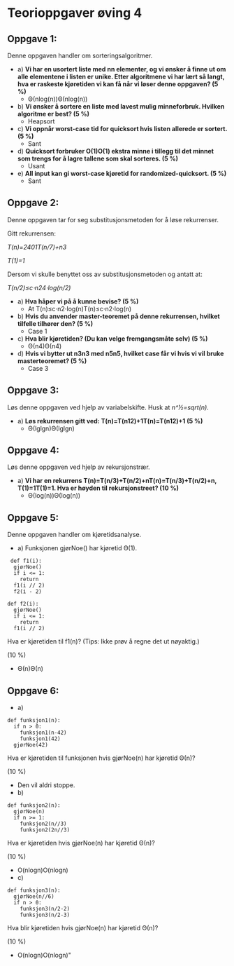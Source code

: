 # Teorioppgaver øving 4
## Oppgave 1:
Denne oppgaven handler om sorteringsalgoritmer.
 - a) **Vi har en usortert liste med nn elementer, og vi ønsker å finne ut om alle elementene i listen er unike. Etter algoritmene vi har lært så langt, hva er raskeste kjøretiden vi kan få når vi løser denne oppgaven? (5 %)**
   - Θ(nlog(n))Θ(nlog⁡(n))
 - b) **Vi ønsker å sortere en liste med lavest mulig minneforbruk. Hvilken algoritme er best? (5 %)**
   - Heapsort
 - c) **Vi oppnår worst-case tid for quicksort hvis listen allerede er sortert. (5 %)**
   - Sant
 - d) **Quicksort forbruker O(1)O(1) ekstra minne i tillegg til det minnet som trengs for å lagre tallene som skal sorteres. (5 %)**
   - Usant
 - e) **All input kan gi worst-case kjøretid for randomized-quicksort. (5 %)**
   - Sant

## Oppgave 2:
Denne oppgaven tar for seg substitusjonsmetoden for å løse rekurrenser.

Gitt rekurrensen:

*T(n)=2401T(n/7)+n3*

*T(1)=1*

Dersom vi skulle benyttet oss av substitusjonsmetoden og antatt at:

*T(n/2)≤c⋅n24⋅log⁡(n/2)*
 - a) **Hva håper vi på å kunne bevise? (5 %)**
   - At T(n)≤c⋅n2⋅log(n)T(n)≤c⋅n2⋅log⁡(n)
 - b) **Hvis du anvender master-teoremet på denne rekurrensen, hvilket tilfelle tilhører den? (5 %)**
   - Case 1
 - c) **Hva blir kjøretiden? (Du kan velge fremgangsmåte selv) (5 %)**
   - Θ(n4)Θ(n4)
 - d) **Hvis vi bytter ut n3n3 med n5n5, hvilket case får vi hvis vi vil bruke masterteoremet? (5 %)**
   - Case 3

## Oppgave 3:
Løs denne oppgaven ved hjelp av variabelskifte. Husk at *n^½=sqrt(n)*.
 - a) **Løs rekurrensen gitt ved: T(n)=T(n12)+1T(n)=T(n12)+1 (5 %)**
   - Θ(lglgn)Θ(lg⁡lg⁡n)

## Oppgave 4:
Løs denne oppgaven ved hjelp av rekursjonstrær.
 - a) **Vi har en rekurrens T(n)=T(n/3)+T(n/2)+nT(n)=T(n/3)+T(n/2)+n, T(1)=1T(1)=1. Hva er høyden til rekursjonstreet? (10 %)**
   - Θ(log(n))Θ(log⁡(n))

## Oppgave 5:
Denne oppgaven handler om kjøretidsanalyse.
 - a)
Funksjonen gjørNoe() har kjøretid Θ(1).

```
 def f1(i):
  gjørNoe()
  if i <= 1:
    return
  f1(i // 2)
  f2(i - 2)

def f2(i):
  gjørNoe()
  if i <= 1:
    return
  f1(i // 2)
```
Hva er kjøretiden til f1(n)? (Tips: Ikke prøv å regne det ut nøyaktig.)

(10 %)
   - Θ(n)Θ(n)

## Oppgave 6:
 - a)
```
def funksjon1(n):
  if n > 0:
    funksjon1(n-42)
    funksjon1(42)
  gjørNoe(42)
```
Hva er kjøretiden til funksjonen hvis gjørNoe(n) har kjøretid Θ(n)?

(10 %)
   - Den vil aldri stoppe.
 - b)
```
def funksjon2(n):
  gjørNoe(n)
  if n >= 1:
    funksjon2(n//3)
    funksjon2(2n//3)
```
Hva er kjøretiden hvis gjørNoe(n) har kjøretid Θ(n)?

(10 %)
   - O(nlogn)O(nlog⁡n)
 - c)
```
def funksjon3(n):
  gjørNoe(n//6)
  if n > 0:
    funksjon3(n/2-2)
    funksjon3(n/2-3)
```
Hva blir kjøretiden hvis gjørNoe(n) har kjøretid Θ(n)?

(10 %)
   - O(nlogn)O(nlog⁡n)"
